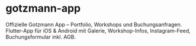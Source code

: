 # gotzmann-app
Offizielle Gotzmann App – Portfolio, Workshops und Buchungsanfragen. Flutter-App für iOS &amp; Android mit Galerie, Workshop-Infos, Instagram-Feed, Buchungsformular inkl. AGB. 
